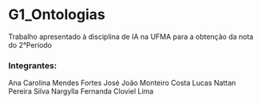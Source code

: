 # G1_Ontologias
Trabalho apresentado à disciplina de IA na UFMA para a obtenção da nota do 2°Período

### Integrantes: 
Ana Carolina Mendes Fortes
José João Monteiro Costa
Lucas Nattan Pereira Silva
Nargylla Fernanda Cloviel Lima
